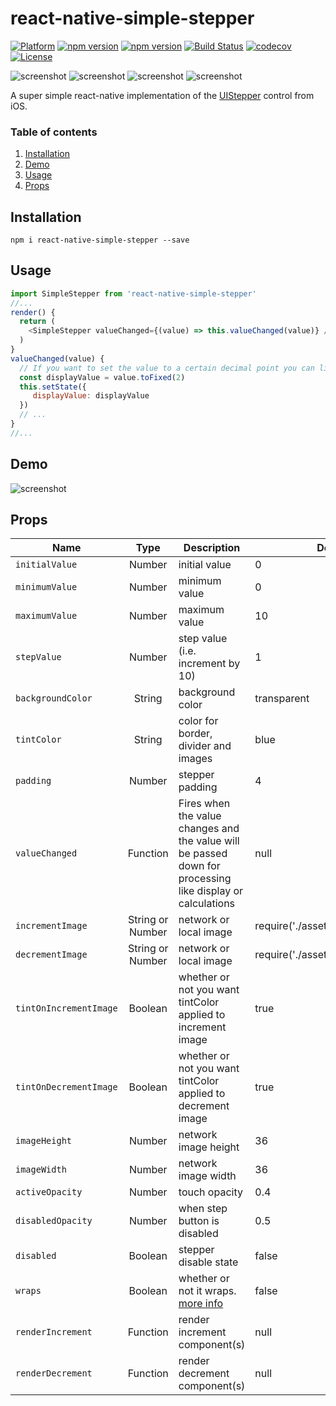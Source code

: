 # react-native-simple-stepper

[![Platform](https://img.shields.io/badge/platform-react--native-lightgrey.svg)](http://facebook.github.io/react-native/)
[![npm version](http://img.shields.io/npm/v/react-native-simple-stepper.svg)](https://www.npmjs.com/package/react-native-simple-stepper)
[![npm version](http://img.shields.io/npm/dm/react-native-simple-stepper.svg)](https://www.npmjs.com/package/react-native-simple-stepper)
[![Build Status](https://travis-ci.org/testshallpass/react-native-simple-stepper.svg?branch=master)](https://travis-ci.org/testshallpass/react-native-simple-stepper)
[![codecov](https://codecov.io/gh/testshallpass/react-native-simple-stepper/branch/master/graph/badge.svg)](https://codecov.io/gh/testshallpass/react-native-simple-stepper)
[![License](https://img.shields.io/badge/license-MIT-blue.svg)](https://raw.github.com/testshallpass/react-native-simple-stepper/master/LICENSE)

![screenshot](https://raw.github.com/testshallpass/react-native-simple-stepper/master/screenshots/red.png) ![screenshot](https://raw.github.com/testshallpass/react-native-simple-stepper/master/screenshots/blue.png) ![screenshot](https://raw.github.com/testshallpass/react-native-simple-stepper/master/screenshots/green.png) ![screenshot](https://raw.github.com/testshallpass/react-native-simple-stepper/master/screenshots/custom.png)

A super simple react-native implementation of the [UIStepper](https://developer.apple.com/reference/uikit/uistepper) control from iOS.

### Table of contents
1. [Installation](#installation)
2. [Demo](#demo)
3. [Usage](#usage)
4. [Props](#props)

## Installation
```npm i react-native-simple-stepper --save```

## Usage
```javascript
import SimpleStepper from 'react-native-simple-stepper'
//...
render() {
  return (
    <SimpleStepper valueChanged={(value) => this.valueChanged(value)} />
  )
}
valueChanged(value) {
  // If you want to set the value to a certain decimal point you can like so:
  const displayValue = value.toFixed(2)
  this.setState({
     displayValue: displayValue
  })
  // ...
}
//...
```
## Demo
![screenshot](https://raw.github.com/testshallpass/react-native-simple-stepper/master/screenshots/demo.gif)

## Props
| Name | Type | Description | Default |
| --- | :---: | --- | --- |
| ```initialValue``` | Number  | initial value | 0
| ```minimumValue``` | Number  | minimum value | 0
| ```maximumValue``` | Number  | maximum value | 10
| ```stepValue``` | Number  | step value (i.e. increment by 10) | 1
| ```backgroundColor``` | String  | background color | transparent
| ```tintColor``` | String  | color for border, divider and images | blue
| ```padding``` | Number | stepper padding | 4
| ```valueChanged``` | Function  | Fires when the value changes and the value will be passed down for processing like display or calculations | null
| ```incrementImage``` | String or Number  | network or local image | require('./assets/increment.png')
| ```decrementImage``` | String or Number  | network or local image | require('./assets/decrement.png')
| ```tintOnIncrementImage``` | Boolean  | whether or not you want tintColor applied to increment image | true
| ```tintOnDecrementImage``` | Boolean  | whether or not you want tintColor applied to decrement image | true
| ```imageHeight``` | Number  | network image height | 36
| ```imageWidth``` | Number  | network image width | 36
| ```activeOpacity``` | Number  | touch opacity | 0.4
| ```disabledOpacity``` | Number  | when step button is disabled | 0.5
| ```disabled``` | Boolean  | stepper disable state | false
| ```wraps``` | Boolean  | whether or not it wraps. [more info](https://developer.apple.com/documentation/uikit/uistepper/1624068-wraps) | false
| ```renderIncrement``` | Function  | render increment component(s) | null
| ```renderDecrement``` | Function  | render decrement component(s) | null
